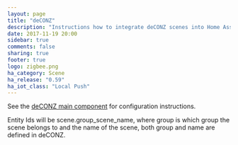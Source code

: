 ```yaml
---
layout: page
title: "deCONZ"
description: "Instructions how to integrate deCONZ scenes into Home Assistant."
date: 2017-11-19 20:00
sidebar: true
comments: false
sharing: true
footer: true
logo: zigbee.png
ha_category: Scene
ha_release: "0.59"
ha_iot_class: "Local Push"
---
```


See the [deCONZ main component](/components/deconz/) for configuration instructions.

Entity Ids will be scene.group_scene_name, where group is which group the scene belongs to and the name of the scene, both group and name are defined in deCONZ.